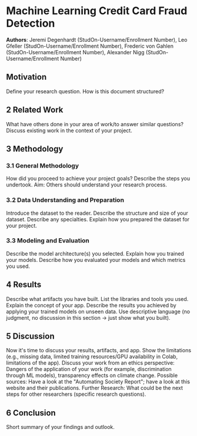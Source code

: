# Machine Learning Credit Card Fraud Detection

**Authors**: Jeremi Degenhardt (StudOn-Username/Enrollment Number), Leo Gfeller (StudOn-Username/Enrollment Number), Frederic von Gahlen (StudOn-Username/Enrollment Number), Alexander Nigg (StudOn-Username/Enrollment Number)

## Motivation
Define your research question. How is this document structured?

## 2 Related Work
What have others done in your area of work/to answer similar questions? Discuss existing work in the context of your project.

## 3 Methodology
### 3.1 General Methodology
How did you proceed to achieve your project goals? Describe the steps you undertook. Aim: Others should understand your research process.

### 3.2 Data Understanding and Preparation
Introduce the dataset to the reader. Describe the structure and size of your dataset. Describe any specialties. Explain how you prepared the dataset for your project.

### 3.3 Modeling and Evaluation
Describe the model architecture(s) you selected. Explain how you trained your models. Describe how you evaluated your models and which metrics you used.

## 4 Results
Describe what artifacts you have built. List the libraries and tools you used. Explain the concept of your app. Describe the results you achieved by applying your trained models on unseen data. Use descriptive language (no judgment, no discussion in this section -> just show what you built).

## 5 Discussion
Now it's time to discuss your results, artifacts, and app. Show the limitations (e.g., missing data, limited training resources/GPU availability in Colab, limitations of the app). Discuss your work from an ethics perspective: Dangers of the application of your work (for example, discrimination through ML models), transparency effects on climate change. Possible sources: Have a look at the "Automating Society Report"; have a look at this website and their publications. Further Research: What could be the next steps for other researchers (specific research questions).

## 6 Conclusion
Short summary of your findings and outlook.
